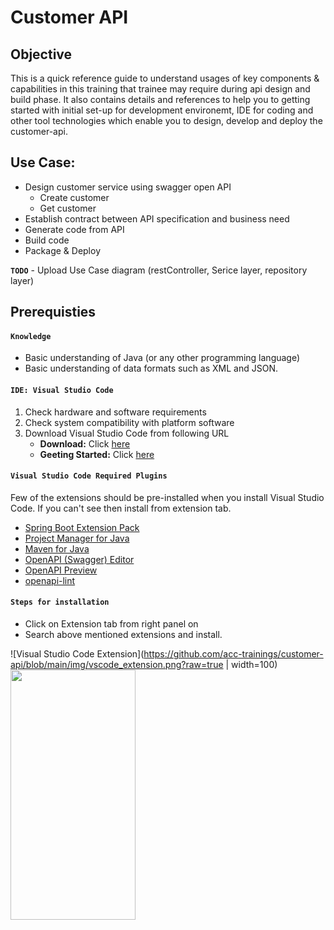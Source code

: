 # Customer API

## Objective
This is a quick reference guide to understand usages of key components & capabilities in this training that trainee may require during api design and build phase. It also contains details and references to help you to getting started with initial set-up for development environemt, IDE for coding and other tool technologies which enable you to design, develop and deploy the customer-api.

## Use Case:
* Design customer service using swagger open API
   * Create customer
   * Get customer
* Establish contract between API specification and business need
* Generate code from API
* Build code
* Package & Deploy


**`TODO`** - Upload Use Case diagram (restController, Serice layer, repository layer)

## Prerequisties

#### **`Knowledge`**
* Basic understanding of Java (or any other programming language)
* Basic understanding of data formats such as XML and JSON.

#### **`IDE: Visual Studio Code`**
1.	Check hardware and software requirements
2.	Check system compatibility with platform software
3.	Download Visual Studio Code from following URL
    * **Download:** Click [here](https://code.visualstudio.com/Download) 
    * **Geeting Started:** Click [here](https://code.visualstudio.com/docs/java/java-spring-boot)
    
#### **`Visual Studio Code Required Plugins`**
Few of the extensions should be pre-installed when you install Visual Studio Code. If you can't see then install from extension tab.
* [Spring Boot Extension Pack](https://marketplace.visualstudio.com/items?itemName=Pivotal.vscode-boot-dev-pack)
* [Project Manager for Java](https://marketplace.visualstudio.com/items?itemName=vscjava.vscode-java-dependency)
* [Maven for Java](https://marketplace.visualstudio.com/items?itemName=vscjava.vscode-maven)
* [OpenAPI (Swagger) Editor](https://marketplace.visualstudio.com/items?itemName=42Crunch.vscode-openapi)
* [OpenAPI Preview](https://marketplace.visualstudio.com/items?itemName=zoellner.openapi-preview)
* [openapi-lint](https://marketplace.visualstudio.com/items?itemName=mermade.openapi-lint)

#### **`Steps for installation`**
* Click on Extension tab from right panel on 
* Search above mentioned extensions and install.

![Visual Studio Code Extension](https://github.com/acc-trainings/customer-api/blob/main/img/vscode_extension.png?raw=true | width=100)
<img src="https://github.com/acc-trainings/customer-api/blob/main/img/vscode_extension.png" data-canonical-src="https://github.com/acc-trainings/customer-api/blob/main/img/vscode_extension.png" width="200" height="400" />
